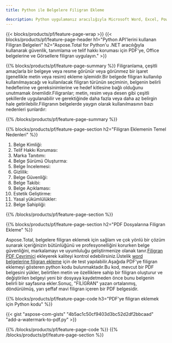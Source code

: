 ```yaml
---
title: Python ile Belgelere Filigran Ekleme

description: Python uygulamanız aracılığıyla Microsoft Word, Excel, PowerPoint, PDF ve Görseller dahil olmak üzere filigran belgeleri.Uygulama aracılığıyla çevrimiçi olarak ücretsiz metin veya resim filigranı ekleyin.
---
```


{{< blocks/products/pf/feature-page-wrap >}}
{{< blocks/products/pf/feature-page-header h1="Python API'lerini kullanan Filigran Belgeleri" h2="Aspose.Total for Python'u .NET aracılığıyla kullanarak güvenlik, tanımlama ve telif hakkı koruması için PDF'ye, Office belgelerine ve Görsellere filigran uygulayın." >}}

{{% blocks/products/pf/feature-page-summary %}}
Filigranlama, çeşitli amaçlarla bir belgeye veya resme görünür veya görünmez bir işaret (genellikle metin veya resim) ekleme işlemidir.Bir belgede filigran kullanılıp kullanılmayacağı ve kullanılacak filigran türünün seçiminin, belgenin belirli hedeflerine ve gereksinimlerine ve hedef kitlesine bağlı olduğunu unutmamak önemlidir.Filigranlar; metin, resim veya desen gibi çeşitli şekillerde uygulanabilir ve gerektiğinde daha fazla veya daha az belirgin hale getirilebilir.Filigranın belgelerde yaygın olarak kullanılmasının bazı nedenleri şunlardır:

{{% /blocks/products/pf/feature-page-summary  %}}

{{% blocks/products/pf/feature-page-section  h2="Filigran Eklemenin Temel Nedenleri" %}}

1. Belge Kimliği:
1. Telif Hakkı Koruması:
1. Marka Tanıtımı:
1. Belge Sürümü Oluşturma:
1. Belge İncelemesi:
1. Gizlilik:
1. Belge Güvenliği:
1. Belge Takibi:
1. Belge Açıklaması:
1. Estetik Geliştirme:
1. Yasal yükümlülükler:
1. Belge Sahipliği:

{{% /blocks/products/pf/feature-page-section %}}

{{% blocks/products/pf/feature-page-section  h2="PDF Dosyalarına Filigran Ekleme" %}}

Aspose.Total, belgelere filigran eklemek için sağlam ve çok yönlü bir çözüm sunarak içeriğinizin bütünlüğünü ve profesyonelliğini korurken belge güvenliğini, markalamayı ve uyumluluğu geliştirmenize olanak tanır.[Filigran PDF Çevrimiçi](https://products.aspose.com/total/python-net/watermark/pdf/) ekleyerek kaliteyi kontrol edebilirsiniz.Üstelik [word belgelerine filigran ekleme](https://products.aspose.com/total/python-net/watermark/word/) için de test yapılabilir.Aşağıda PDF'ye filigran eklemeyi gösteren python kodu bulunmaktadır.Bu kod, mevcut bir PDF belgesini yükler, belirtilen metin ve özelliklere sahip bir filigran oluşturur ve değiştirilen belgeyi yeni bir dosyaya kaydetmeden önce bunu belgenin belirli bir sayfasına ekler.Sonuç, "FİLİGRAN" yazan ortalanmış, döndürülmüş, yarı şeffaf mavi filigran içeren bir PDF belgesidir.

{{% blocks/products/pf/feature-page-code h3="PDF'ye filigran eklemek için Python kodu" %}}

{{< gist "aspose-com-gists" "4b5ac1c50cf9403d3bc52d2df2bbcaad" "add-a-watermark-to-pdf.py" >}}

{{% /blocks/products/pf/feature-page-code  %}}
{{% /blocks/products/pf/feature-page-section %}}